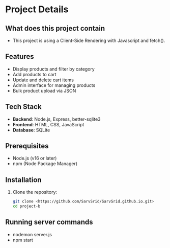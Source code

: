 # Project Details

## What does this project contain
* This project is using a Client-Side Rendering with Javascript and fetch(). 

## Features
- Display products and filter by category
- Add products to cart
- Update and delete cart items
- Admin interface for managing products
- Bulk product upload via JSON

## Tech Stack
- **Backend**: Node.js, Express, better-sqlite3
- **Frontend**: HTML, CSS, JavaScript
- **Database**: SQLite

## Prerequisites
- Node.js (v16 or later)
- npm (Node Package Manager)

## Installation
1. Clone the repository:
   ```bash
   git clone <https://github.com/SarvSrid/SarvSrid.github.io.git>
   cd project-b

## Running server commands
- nodemon server.js
- npm start
